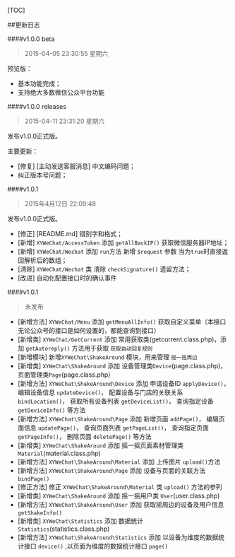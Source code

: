 [TOC]

##更新日志

####v1.0.0 beta
> 2015-04-05 23:30:55 星期六

预览版：
 - 基本功能完成；
 - 支持绝大多数微信公众平台功能

####v1.0.0 releases
> 2015-04-11 23:31:20 星期六

发布v1.0.0正式版。

主要更新：

 - [修复] [主动发送客服消息] 中文编码问题；
 - 纠正版本号问题；

####v1.0.1
>2015年4月12日 22:09:48

发布v1.0.0正式版。

 - [修正] [README.md] 错别字和格式；
 - [新增] `XYWeChat/AccessToken` 添加 `getAllBackIP()` 获取微信服务器IP地址；
 - [新增] `XYWeChat/Wechat` 添加 `run`方法 新增 `$request` 参数 当为`true`时直接返回解析后的数组；
 - [清除] `XYWeChat/Wechat` 类 清除 `checkSignature()` 遗留方法；
 - [改进] 自动化配置接口时的确认事件

####v1.0.1
>未发布

 - [新增方法] `XYWeChat/Menu` 添加 `getMenuAllInfo()` 获取自定义菜单（本接口无论公众号的接口是如何设置的，都能查询到接口）
 - [新增类] `XYWeChat/GetCurrent` 添加 常用获取类(getcurrent.class.php)，添加 `getAutoreply()` 方法用于获取 `获取自动回复规则`
 - [新增模块] 新增`XYWeChat\ShakeAround` 模块，用来管理 `摇一摇周边`
 - [新增类] `XYWeChat\ShakeAround` 添加 设备管理类`Device`(page.class.php)，页面管理类`Page`(page.class.php)
 - [新增方法] `XYWeChat\ShakeAround\Device` 添加 申请设备ID `applyDevice()`， 编辑设备信息 `updateDevice()`， 配置设备与门店的关联关系 `bindLocation()`， 获取所有设备列表 `getDeviceList()`， 查询指定设备 `getDeviceInfo()` 等方法
 - [新增方法] `XYWeChat\ShakeAround\Page` 添加 新增页面 `addPage()`， 编辑页面信息 `updatePage()`， 查询页面列表 `getPageList()`， 查询指定页面 `getPageInfo()`， 删除页面 `deletePage()` 等方法
 - [新增类] `XYWeChat\ShakeAround` 添加 摇一摇页面素材管理类`Material`(material.class.php)
 - [新增方法] `XYWeChat\ShakeAround\Material` 添加 上传图片 `upload()`方法
 - [新增方法] `XYWeChat\ShakeAround\Page` 添加 设备与页面的关联方法 `bindPage()`
 - [修正方法] 修正 `XYWeChat\ShakeAround\Material` 类 `upload()` 方法的参列
 - [新增类] `XYWeChat\ShakeAround` 添加 摇一摇用户类 `User`(user.class.php)
 - [新增方法] `XYWeChat\ShakeAround\User` 添加 获取摇周边的设备及用户信息 `getShakeInfo()`
 - [新增类] `XYWeChat\Statistics` 添加 数据统计 `Statistics`(statistics.class.php)
 - [新增方法] `XYWeChat\ShakeAround\Statistics` 添加 以设备为维度的数据统计接口 `device()` ,以页面为维度的数据统计接口 `page()`